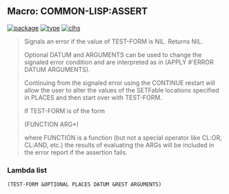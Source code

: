 ## Macro: COMMON-LISP:ASSERT
[![package](https://img.shields.io/badge/Package-COMMON--LISP-5f9ea0.svg?style=social&colorA=999999)](../) [![type](https://img.shields.io/badge/Type-Macro-5f9ea0.svg?style=social&colorA=999999)](../#macro) [![clhs](https://img.shields.io/badge/CLHS-ASSERT-5f9ea0.svg?style=social&colorA=999999)](http://www.lispworks.com/documentation/HyperSpec/Body/m_assert.htm) 

> Signals an error if the value of TEST-FORM is NIL. Returns NIL.
> 
> Optional DATUM and ARGUMENTS can be used to change the signaled
> error condition and are interpreted as in (APPLY #'ERROR DATUM
> ARGUMENTS).
> 
> Continuing from the signaled error using the CONTINUE restart will
> allow the user to alter the values of the SETFable locations
> specified in PLACES and then start over with TEST-FORM.
> 
> If TEST-FORM is of the form
> 
> (FUNCTION ARG*)
> 
> where FUNCTION is a function (but not a special operator like
> CL:OR, CL:AND, etc.) the results of evaluating the ARGs will be
> included in the error report if the assertion fails.

### Lambda list
```
(TEST-FORM &OPTIONAL PLACES DATUM &REST ARGUMENTS)
```
